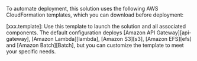 To automate deployment, this solution uses the following AWS CloudFormation templates, which you can download before deployment:

 [xxx.template]: Use this template to launch the solution and all associated components. The default configuration deploys [Amazon API Gateway][api-gateway], [Amazon Lambda][lambda], [Amazon S3][s3], [Amazon EFS][efs] and [Amazon Batch][Batch], but you can customize the template to meet your specific needs.


